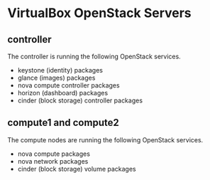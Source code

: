 # VirtualBox OpenStack Servers  

## controller  

The controller is running the following OpenStack services.  

* keystone (identity) packages  
* glance (images) packages  
* nova compute controller packages  
* horizon (dashboard) packages   
* cinder (block storage) controller packages  

## compute1 and compute2  

The compute nodes are running the following OpenStack services.  

* nova compute packages  
* nova network packages  
* cinder (block storage) volume packages  
